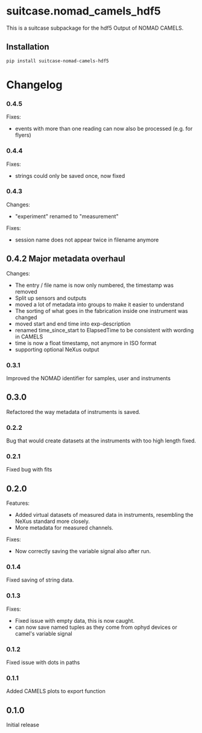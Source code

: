 # suitcase.nomad_camels_hdf5

This is a suitcase subpackage for the hdf5 Output of NOMAD CAMELS.

## Installation

```
pip install suitcase-nomad-camels-hdf5
```



# Changelog
### 0.4.5
Fixes:
- events with more than one reading can now also be processed (e.g. for flyers)

### 0.4.4
Fixes:
- strings could only be saved once, now fixed

### 0.4.3
Changes:
- "experiment" renamed to "measurement"

Fixes:
- session name does not appear twice in filename anymore

## 0.4.2 Major metadata overhaul
Changes:
- The entry / file name is now only numbered, the timestamp was removed
- Split up sensors and outputs
- moved a lot of metadata into groups to make it easier to understand
- The sorting of what goes in the fabrication inside one instrument was changed
- moved start and end time into exp-description
- renamed time_since_start to ElapsedTime to be consistent with wording in CAMELS
- time is now a float timestamp, not anymore in ISO format
- supporting optional NeXus output

### 0.3.1
Improved the NOMAD identifier for samples, user and instruments

## 0.3.0
Refactored the way metadata of instruments is saved.

### 0.2.2
Bug that would create datasets at the instruments with too high length fixed.

### 0.2.1
Fixed bug with fits

## 0.2.0
Features:
- Added virtual datasets of measured data in instruments, resembling the NeXus standard more closely.
- More metadata for measured channels.

Fixes:
- Now correctly saving the variable signal also after run.


### 0.1.4
Fixed saving of string data.

### 0.1.3
Fixes:
- Fixed issue with empty data, this is now caught.
- can now save named tuples as they come from ophyd devices or camel's variable signal

### 0.1.2
Fixed issue with dots in paths

### 0.1.1
Added CAMELS plots to export function

## 0.1.0
Initial release
